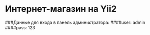 # Интернет-магазин на Yii2

###Данные для входа в панель администратора:
####user: admin
####pass: 123

